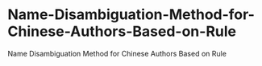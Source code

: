 # Name-Disambiguation-Method-for-Chinese-Authors-Based-on-Rule
Name Disambiguation Method for Chinese Authors Based on Rule
